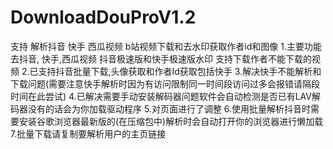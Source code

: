 # DownloadDouProV1.2
支持 解析抖音 快手 西瓜视频 b站视频下载和去水印获取作者id和图像
1.主要功能 去抖音, 快手,西瓜视频 抖音极速版和快手极速版水印 支持下载作者不能下载的视频
2.已支持抖音批量下载,头像获取和作者Id获取包括快手
3.解决快手不能解析和下载问题(需要注意快手解析时因为有访问限制同一时间段访问过多会报错请隔段时间在此尝试)
4.已解决需要手动安装解码器问题软件会自动检测是否已有LAV解码器没有的话会为你加载驱动程序
5.对页面进行了调整
6.使用批量解析抖音时需要安装谷歌浏览器最新版的(在压缩包中)解析时会自动打开你的浏览器进行懒加载
7.批量下载请复制要解析用户的主页链接

